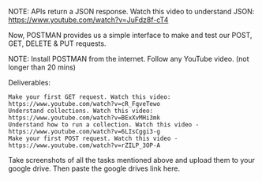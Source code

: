 NOTE: APIs return a JSON response. Watch this video to understand JSON: https://www.youtube.com/watch?v=JuFdz8f-cT4

Now, POSTMAN provides us a simple interface to make and test our POST, GET, DELETE & PUT requests.

NOTE: Install POSTMAN from the internet. Follow any YouTube video. (not longer than 20 mins)

Deliverables:

    Make your first GET request. Watch this video: https://www.youtube.com/watch?v=cR_FqveTewo
    Understand collections. Watch this video: https://www.youtube.com/watch?v=BExXvMHi3mk
    Understand how to run a collection. Watch this video - https://www.youtube.com/watch?v=6LIsCggi3-g
    Make your first POST request. Watch this video - https://www.youtube.com/watch?v=rZILP_3OP-A

Take screenshots of all the tasks mentioned above and upload them to your google drive. Then paste the google drives link here.
